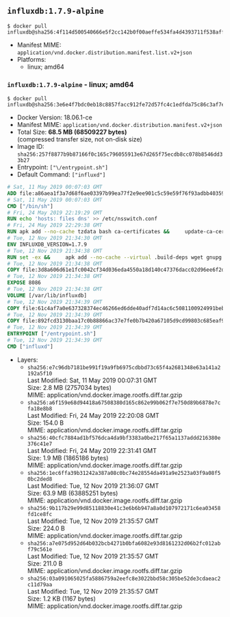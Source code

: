 ## `influxdb:1.7.9-alpine`

```console
$ docker pull influxdb@sha256:4f114d500540666e5f2cc142b0f00aeffe534fa4d4393711f538aff51012ee0a
```

-	Manifest MIME: `application/vnd.docker.distribution.manifest.list.v2+json`
-	Platforms:
	-	linux; amd64

### `influxdb:1.7.9-alpine` - linux; amd64

```console
$ docker pull influxdb@sha256:3e6e4f7bdc0eb18c8857facc912fe72d57fc4c1edfda75c86c3af7e68e3fe5bf
```

-	Docker Version: 18.06.1-ce
-	Manifest MIME: `application/vnd.docker.distribution.manifest.v2+json`
-	Total Size: **68.5 MB (68509227 bytes)**  
	(compressed transfer size, not on-disk size)
-	Image ID: `sha256:257f8877b9b87166f0c165c796055913e67d265f75ecdb8cc078b8546dd33b27`
-	Entrypoint: `["\/entrypoint.sh"]`
-	Default Command: `["influxd"]`

```dockerfile
# Sat, 11 May 2019 00:07:03 GMT
ADD file:a86aea1f3a7d68f6ae03397b99ea77f2e9ee901c5c59e59f76f93adbb4035913 in / 
# Sat, 11 May 2019 00:07:03 GMT
CMD ["/bin/sh"]
# Fri, 24 May 2019 22:19:29 GMT
RUN echo 'hosts: files dns' >> /etc/nsswitch.conf
# Fri, 24 May 2019 22:29:38 GMT
RUN apk add --no-cache tzdata bash ca-certificates &&     update-ca-certificates
# Tue, 12 Nov 2019 21:34:30 GMT
ENV INFLUXDB_VERSION=1.7.9
# Tue, 12 Nov 2019 21:34:38 GMT
RUN set -ex &&     apk add --no-cache --virtual .build-deps wget gnupg tar &&     for key in         05CE15085FC09D18E99EFB22684A14CF2582E0C5 ;     do         gpg --keyserver ha.pool.sks-keyservers.net --recv-keys "$key" ||         gpg --keyserver pgp.mit.edu --recv-keys "$key" ||         gpg --keyserver keyserver.pgp.com --recv-keys "$key" ;     done &&     wget --no-verbose https://dl.influxdata.com/influxdb/releases/influxdb-${INFLUXDB_VERSION}-static_linux_amd64.tar.gz.asc &&     wget --no-verbose https://dl.influxdata.com/influxdb/releases/influxdb-${INFLUXDB_VERSION}-static_linux_amd64.tar.gz &&     gpg --batch --verify influxdb-${INFLUXDB_VERSION}-static_linux_amd64.tar.gz.asc influxdb-${INFLUXDB_VERSION}-static_linux_amd64.tar.gz &&     mkdir -p /usr/src &&     tar -C /usr/src -xzf influxdb-${INFLUXDB_VERSION}-static_linux_amd64.tar.gz &&     rm -f /usr/src/influxdb-*/influxdb.conf &&     chmod +x /usr/src/influxdb-*/* &&     cp -a /usr/src/influxdb-*/* /usr/bin/ &&     rm -rf *.tar.gz* /usr/src /root/.gnupg &&     apk del .build-deps
# Tue, 12 Nov 2019 21:34:38 GMT
COPY file:3d8a606d61e1fc0042cf34d036eda4550a18d140c47376dacc02d96ee6f2dd8b in /etc/influxdb/influxdb.conf 
# Tue, 12 Nov 2019 21:34:38 GMT
EXPOSE 8086
# Tue, 12 Nov 2019 21:34:38 GMT
VOLUME [/var/lib/influxdb]
# Tue, 12 Nov 2019 21:34:39 GMT
COPY file:61c4af7a0e637328374ec46266ed6dde40adf7d14ac6c5081100924991beb7f3 in /entrypoint.sh 
# Tue, 12 Nov 2019 21:34:39 GMT
COPY file:892fcd3130baa17c0b88866ac37e7fe0b7b420a67105d9cd99803c685eaf9df4 in /init-influxdb.sh 
# Tue, 12 Nov 2019 21:34:39 GMT
ENTRYPOINT ["/entrypoint.sh"]
# Tue, 12 Nov 2019 21:34:39 GMT
CMD ["influxd"]
```

-	Layers:
	-	`sha256:e7c96db7181be991f19a9fb6975cdbbd73c65f4a2681348e63a141a2192a5f10`  
		Last Modified: Sat, 11 May 2019 00:07:31 GMT  
		Size: 2.8 MB (2757034 bytes)  
		MIME: application/vnd.docker.image.rootfs.diff.tar.gzip
	-	`sha256:a6f159e68d94418a67508380d165c862e99b062f7e750d89b6878e7cfa18e8b8`  
		Last Modified: Fri, 24 May 2019 22:20:08 GMT  
		Size: 154.0 B  
		MIME: application/vnd.docker.image.rootfs.diff.tar.gzip
	-	`sha256:40cfc7884ad1bf576dca4da9bf3383a0be217f65a1137addd216380e376c41e7`  
		Last Modified: Fri, 24 May 2019 22:31:41 GMT  
		Size: 1.9 MB (1865186 bytes)  
		MIME: application/vnd.docker.image.rootfs.diff.tar.gzip
	-	`sha256:1ec6ffa39b31242a387a08c0bc74e28554da491a9e2523a03f9a08f50bc2ded8`  
		Last Modified: Tue, 12 Nov 2019 21:36:07 GMT  
		Size: 63.9 MB (63885251 bytes)  
		MIME: application/vnd.docker.image.rootfs.diff.tar.gzip
	-	`sha256:9b117b29e99d85118830e41c3e6b6b947a8a0d107972171c6ea03458fd1ce8fc`  
		Last Modified: Tue, 12 Nov 2019 21:35:57 GMT  
		Size: 224.0 B  
		MIME: application/vnd.docker.image.rootfs.diff.tar.gzip
	-	`sha256:a7e075d952d64b032bcb4271b0bfa6082e93d8161232d06b2fc012abf79c561e`  
		Last Modified: Tue, 12 Nov 2019 21:35:57 GMT  
		Size: 211.0 B  
		MIME: application/vnd.docker.image.rootfs.diff.tar.gzip
	-	`sha256:03a091065025fa5886759a2eefc8e3022bbd58c305be52de3cdaeac2c11d79aa`  
		Last Modified: Tue, 12 Nov 2019 21:35:57 GMT  
		Size: 1.2 KB (1167 bytes)  
		MIME: application/vnd.docker.image.rootfs.diff.tar.gzip
